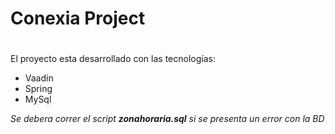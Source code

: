 # Conexia Project <h1>

El proyecto esta desarrollado con las  tecnologías:
  * Vaadin
  * Spring
  * MySql
 
*Se debera correr el script **zonahoraria.sql** si se presenta un error con la BD*
